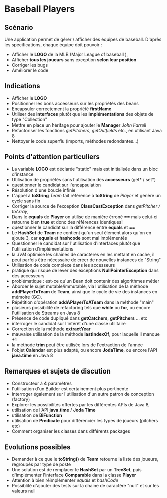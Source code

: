 # Baseball Players

## Scénario

Une application permet de gérer / afficher des équipes de baseball. D'après les spécifications, chaque équipe doit pouvoir :

- Afficher le **LOGO** de la MLB (Major League of baseball ),
- Afficher **tous les joueurs** sans exception **selon leur position**
- Corriger les bugs
- Améliorer le code

## Indications

- Afficher le **LOGO**
- Positionner les bons accesseurs sur les propriétés des beans
 - Encapsuler correctement la propriété **firstName**
- Utiliser des **interfaces** plutôt que les **implémentations** des objets de type "Collection"
- Mettre en place un héritage pour ajouter le **Manager** _John Farrell_
- Refactoriser les fonctions *getPitchers*, *getOutfields* etc., en utilisant Java 8
- Nettoyer le code superflu (imports, méthodes redondantes...)

## Points d'attention particuliers
- La variable **LOGO** est déclarée "static" mais est initialisée dans un bloc d'instance
- Utilisation de propriétés sans l'utilisation des **accesseurs** (get* / set*) 
 - questionner le candidat sur l'encapsulation
- Résolution d'une boucle infinie
 - L'appel à **toString** _Team_ fait référence à **toString** de _Player_ et génère un cycle sans fin
- Corriger la source de l'exception **ClassCastException** dans _getPitcher / toArray_,
- Dans le **equals** de **Player** on utilise de manière érroné **==** mais celui-ci retourne bien **true** et donc des références identiques!
 - questionner le candidat sur la différence entre **equals** et **==**
- Le **HashSet** de **Team** ne contient qu'un seul élément alors qu'on en ajoute 3, car **equals** et **hashcode** sont mal implémentés
- Questionner le candidat sur l'utilisation d'interfaces plutôt que l'utilisation d'implémentations
- la _JVM_ optimise les chaînes de caractères en les mettant en cache, il peut parfois être nécessaire de créer de nouvelles instances de "String"
- Utilisation de code complexe dans les accesseurs
 - pratique qui risque de lever des exceptions **NullPointerException** dans des accesseurs
 - problématique : est-ce qu'un Bean doit contenir des algorithmes métier
- Aborder le sujet mutable/immutable, via l'utilisation de la méthode **addPlayerToTeam** de **Team**, ainsi que le cycle de vie des instances en mémoire (GC).
- Répétition d'opération **addAPlayerToATeam** dans la méthode "main"
 - plusieurs possibilité de refactoring tels que **while** ou **for**, ou encore l'utilisation de Streams en Java 8
- Présence de code dupliqué dans **getCatchers**, **getPitchers** ... etc
 - interroger le candidat sur l'intérêt d'une classe utilitaire
- Correction de la méthode **extractYear**
 - mauvaise utilisation de la méthode **lastIndexOf**, pour laquelle il manque +1
 - la méthode **trim** peut être utilisée lors de l'extraction de l'année
 - l'objet **Calendar** est plus adapté, ou encore **JodaTime**, ou encore l'API **java.time** en Java 8

## Remarques et sujets de discution
- Constructeur à **4** paramètres
 - l'utilisation d'un Builder est certainement plus pertinente
 - interroger également sur l'utilisation d'un autre patron de conception (factory)
- Explorer les possibilités offertes par les différentes APIs de Java 8,
 - utilisation de l'API **java.time** / **Joda Time**
 - utilisation de **BiFunction**
 - utilisation de **Predicate** pour différencier les types de joueurs (pitchers etc)
- Comment organiser les classes dans différents packages

## Evolutions possibles
- Demander à ce que le **toString()** de **Team** retourne la liste des joueurs, regroupés par type de poste
 - Une solution est de remplacer le **HashSet** par un **TreeSet**, puis d'implémenter l'interface **Comparable** dans la classe **Player**
 - Attention à bien réimplémenter _equals_ et _hashCode_ 
- Possiblité d'ajouter des tests sur la chaine de caractère "null" et sur les valeurs null
